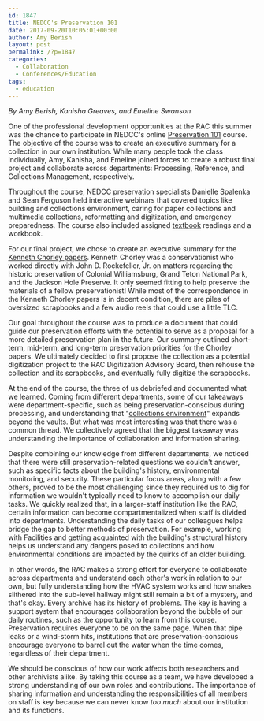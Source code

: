```yaml
---
id: 1847
title: NEDCC's Preservation 101
date: 2017-09-20T10:05:01+00:00
author: Amy Berish
layout: post
permalink: /?p=1847
categories:
  - Collaboration
  - Conferences/Education
tags:
  - education
---
```

_By Amy Berish, Kanisha Greaves, and Emeline Swanson_

One of the professional development opportunities at the RAC this summer was the chance to participate in NEDCC's online [Preservation 101](https://www.nedcc.org/preservation-training/preservation-101-online-course) course. The objective of the course was to create an executive summary for a collection in our own institution. While many people took the class individually, Amy, Kanisha, and Emeline joined forces to create a robust final project and collaborate across departments: Processing, Reference, and Collections Management, respectively.

<!--more-->

Throughout the course, NEDCC preservation specialists Danielle Spalenka and Sean Ferguson held interactive webinars that covered topics like building and collections environment, caring for paper collections and multimedia collections, reformatting and digitization, and emergency preparedness. The course also included assigned [textbook](https://www.nedcc.org/preservation101/welcome) readings and a workbook.

For our final project, we chose to create an executive summary for the [Kenneth Chorley papers](http://dimes.rockarch.org/FA067/collection). Kenneth Chorley was a conservationist who worked directly with John D. Rockefeller, Jr. on matters regarding the historic preservation of Colonial Williamsburg, Grand Teton National Park, and the Jackson Hole Preserve. It only seemed fitting to help preserve the materials of a fellow preservationist! While most of the correspondence in the Kenneth Chorley papers is in decent condition, there are piles of oversized scrapbooks and a few audio reels that could use a little TLC.

Our goal throughout the course was to produce a document that could guide our preservation efforts with the potential to serve as a proposal for a more detailed preservation plan in the future. Our summary outlined short-term, mid-term, and long-term preservation priorities for the Chorley papers. We ultimately decided to first propose the collection as a potential digitization project to the RAC Digitization Advisory Board, then rehouse the collection and its scrapbooks, and eventually fully digitize the scrapbooks.

At the end of the course, the three of us debriefed and documented what we learned. Coming from different departments, some of our takeaways were department-specific, such as being preservation-conscious during processing, and understanding that "[collections environment](https://www.nedcc.org/assets/media/documents/Pres101/CollectionsEnvironment.pdf)" expands beyond the vaults. But what was most interesting was that there was a common thread. We collectively agreed that the biggest takeaway was understanding the importance of collaboration and information sharing.

Despite combining our knowledge from different departments, we noticed that there were still preservation-related questions we couldn't answer, such as specific facts about the building's history, environmental monitoring, and security. These particular focus areas, along with a few others, proved to be the most challenging since they required us to dig for information we wouldn't typically need to know to accomplish our daily tasks. We quickly realized that, in a larger-staff institution like the RAC, certain information can become compartmentalized when staff is divided into departments. Understanding the daily tasks of our colleagues helps bridge the gap to better methods of preservation. For example, working with Facilities and getting acquainted with the building's structural history helps us understand any dangers posed to collections and how environmental conditions are impacted by the quirks of an older building.

In other words, the RAC makes a strong effort for everyone to collaborate across departments and understand each other's work in relation to our own, but fully understanding how the HVAC system works and how snakes slithered into the sub-level hallway might still remain a bit of a mystery, and that's okay. Every archive has its history of problems. The key is having a support system that encourages collaboration beyond the bubble of our daily routines, such as the opportunity to learn from this course. Preservation requires everyone to be on the same page. When that pipe leaks or a wind-storm hits, institutions that are preservation-conscious encourage everyone to barrel out the water when the time comes, regardless of their department.

We should be conscious of how our work affects both researchers and other archivists alike. By taking this course as a team, we have developed a strong understanding of our own roles and contributions. The importance of sharing information and understanding the responsibilities of all members on staff is key because we can never know _too much_ about our institution and its functions.
